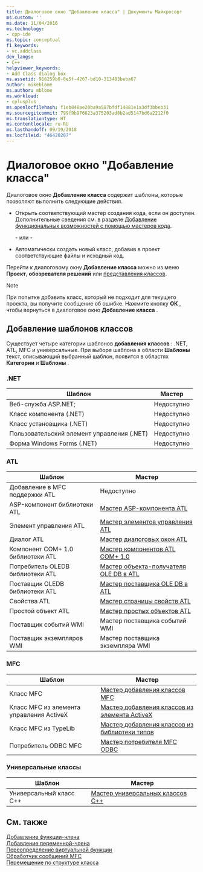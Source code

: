 ```yaml
---
title: Диалоговое окно "Добавление класса" | Документы Майкрософт
ms.custom: ''
ms.date: 11/04/2016
ms.technology:
- cpp-ide
ms.topic: conceptual
f1_keywords:
- vc.addclass
dev_langs:
- C++
helpviewer_keywords:
- Add Class dialog box
ms.assetid: 916259b8-8e5f-4267-bd10-313483beba67
author: mikeblome
ms.author: mblome
ms.workload:
- cplusplus
ms.openlocfilehash: f1eb848ae20ba9a587bfdf14881e1a3df3bbeb31
ms.sourcegitcommit: 799f9b976623a375203ad8b2ad5147bd6a2212f0
ms.translationtype: HT
ms.contentlocale: ru-RU
ms.lasthandoff: 09/19/2018
ms.locfileid: "46420287"
---
```

# <a name="add-class-dialog-box"></a>Диалоговое окно "Добавление класса"

Диалоговое окно **Добавление класса** содержит шаблоны, которые позволяют выполнить следующие действия.

- Открыть соответствующий мастер создания кода, если он доступен. Дополнительные сведения см. в разделе [Добавление функциональных возможностей с помощью мастеров кода](../ide/adding-functionality-with-code-wizards-cpp.md).

   \- или -

- Автоматически создать новый класс, добавив в проект соответствующие файлы и исходный код.

Перейти к диалоговому окну **Добавление класса** можно из меню **Проект**, **обозревателя решений** или [представления классов](/visualstudio/ide/viewing-the-structure-of-code).

> [!NOTE]
>  При попытке добавить класс, который не подходит для текущего проекта, вы получите сообщение об ошибке. Нажмите кнопку **ОК** , чтобы вернуться в диалоговое окно **Добавление класса** .

## <a name="add-class-templates"></a>Добавление шаблонов классов

Существует четыре категории шаблонов **добавления классов** : .NET, ATL, MFC и универсальные. При выборе шаблона в области **Шаблоны** текст, описывающий выбранный шаблон, появится в областях **Категории** и **Шаблоны** .

### <a name="net"></a>.NET

|Шаблон|Мастер|
|--------------|------------|
|Веб-служба ASP.NET;|Недоступно|
|Класс компонента (.NET)|Недоступно|
|Класс установщика (.NET)|Недоступно|
|Пользовательский элемент управления (.NET)|Недоступно|
|Форма Windows Forms (.NET)|Недоступно|

### <a name="atl"></a>ATL

|Шаблон|Мастер|
|--------------|------------|
|Добавление в MFC поддержки ATL|Недоступно|
|ASP-компонент библиотеки ATL|[Мастер ASP-компонента ATL](../atl/reference/atl-active-server-page-component-wizard.md)|
|Элемент управления ATL|[Мастер элементов управления ATL](../atl/reference/atl-control-wizard.md)|
|Диалог ATL|[Мастер диалоговых окон ATL](../atl/reference/atl-dialog-wizard.md)|
|Компонент COM+ 1.0 библиотеки ATL|[Мастер компонентов ATL COM+ 1.0](../atl/reference/atl-com-plus-1-0-component-wizard.md)|
|Потребитель OLEDB библиотеки ATL|[Мастер объекта-получателя OLE DB в ATL](../atl/reference/atl-ole-db-consumer-wizard.md)|
|Поставщик OLEDB библиотеки ATL|[Мастер поставщика OLE DB в ATL](../atl/reference/atl-ole-db-provider-wizard.md)|
|Свойства ATL|[Мастер страницы свойств ATL](../atl/reference/atl-property-page-wizard.md)|
|Простой объект ATL|[Мастер простых объектов ATL](../atl/reference/atl-simple-object-wizard.md)|
|Поставщик событий WMI|Мастер поставщика событий WMI|
|Поставщик экземпляров WMI|Мастер поставщика экземпляра WMI|

### <a name="mfc"></a>MFC

|Шаблон|Мастер|
|--------------|------------|
|Класс MFC|[Мастер добавления классов MFC](../mfc/reference/mfc-add-class-wizard.md)|
|Класс MFC из элемента управления ActiveX|[Мастер добавления классов из элемента ActiveX](../ide/add-class-from-activex-control-wizard.md)|
|Класс MFC из TypeLib|[Мастер добавления классов из библиотеки типов](../mfc/reference/add-class-from-typelib-wizard.md)|
|Потребитель ODBC MFC|[Мастер потребителя MFC ODBC](../mfc/reference/mfc-odbc-consumer-wizard.md)|

### <a name="generic-classes"></a>Универсальные классы

|Шаблон|Мастер|
|--------------|------------|
|Универсальный класс C++|[Мастер универсальных классов C++](../ide/generic-cpp-class-wizard.md)|

## <a name="see-also"></a>См. также

[Добавление функции-члена](../ide/adding-a-member-function-visual-cpp.md)<br>
[Добавление переменной-члена](../ide/adding-a-member-variable-visual-cpp.md)<br>
[Переопределение виртуальной функции](../ide/overriding-a-virtual-function-visual-cpp.md)<br>
[Обработчик сообщений MFC](../mfc/reference/adding-an-mfc-message-handler.md)<br>
[Перемещение по структуре класса](../ide/navigating-the-class-structure-visual-cpp.md)